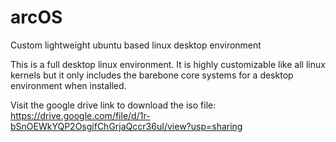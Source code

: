 # arcOS
Custom lightweight ubuntu based linux desktop environment


This is a full desktop linux environment. It is highly customizable like all linux kernels but it only includes the barebone core systems for a desktop environment when installed.

Visit the google drive link to download the iso file: https://drive.google.com/file/d/1r-bSnOEWkYQP2OsgifChGrjaQccr36uI/view?usp=sharing
